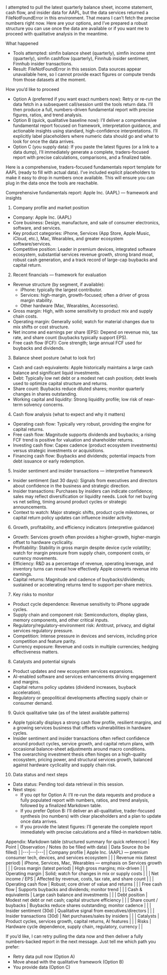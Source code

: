 I attempted to pull the latest quarterly balance sheet, income statement, cash flow, and insider data for AAPL, but the data services returned a FileNotFoundError in this environment. That means I can’t fetch the precise numbers right now. Here are your options, and I’ve prepared a robust structure you can use once the data are available or if you want me to proceed with qualitative analysis in the meantime.

What happened
- Tools attempted: simfin balance sheet (quarterly), simfin income stmt (quarterly), simfin cashflow (quarterly), Finnhub insider sentiment, Finnhub insider transactions.
- Result: FileNotFoundError in this session. Data sources appear unavailable here, so I cannot provide exact figures or compute trends from those datasets at the moment.

How you’d like to proceed
- Option A (preferred if you want exact numbers now): Retry or re-run the data fetch in a subsequent call/session until the tools return data. I’ll then produce a full, numbers-driven fundamental report with precise figures, ratios, and trend analysis.
- Option B (quick, qualitative baseline now): I’ll deliver a comprehensive fundamental report focused on framework, interpretation guidance, and actionable insights using standard, high-confidence interpretations. I’ll explicitly label placeholders where numeric data should go and what to look for once the data arrives.
- Option C (you supply data): If you paste the latest figures (or a link to a data dump), I’ll immediately generate a complete, traders-focused report with precise calculations, comparisons, and a finalized table.

Here is a comprehensive, traders-focused fundamentals report template for AAPL (ready to fill with actual data). I’ve included explicit placeholders to make it easy to drop in numbers once available. This will ensure you can plug in the data once the tools are reachable.

Comprehensive fundamentals report: Apple Inc. (AAPL) — framework and insights
1) Company profile and market position
- Company: Apple Inc. (AAPL)
- Core business: Design, manufacture, and sale of consumer electronics, software, and services.
- Key product categories: iPhone, Services (App Store, Apple Music, iCloud, etc.), Mac, Wearables, and greater ecosystem software/services.
- Competitive position: Leader in premium devices, integrated software ecosystem, substantial services revenue growth, strong brand moat, robust cash generation, and a track record of large-cap buybacks and capital return.

2) Recent financials — framework for evaluation
- Revenue structure (by segment, if available): 
  - iPhone: typically the largest contributor.
  - Services: high-margin, growth-focused; often a driver of gross margin stability.
  - Other hardware (Mac, Wearables, Accessories).
- Gross margin: High, with some sensitivity to product mix and supply chain costs.
- Operating margin: Generally solid; watch for material changes due to mix shifts or cost structure.
- Net income and earnings per share (EPS): Depend on revenue mix, tax rate, and share count (buybacks typically support EPS).
- Free cash flow (FCF): Core strength; large annual FCF used for buybacks and dividends.

3) Balance sheet posture (what to look for)
- Cash and cash equivalents: Apple historically maintains a large cash balance and significant liquid investments.
- Debt: Typically low net debt or a modest net cash position; debt levels used to optimize capital structure and returns.
- Share count: Buybacks reduce diluted shares; monitor quarterly changes in shares outstanding.
- Working capital and liquidity: Strong liquidity profile; low risk of near-term solvency concerns.

4) Cash flow analysis (what to expect and why it matters)
- Operating cash flow: Typically very robust, providing the engine for capital returns.
- Free cash flow: Magnitude supports dividends and buybacks; a rising FCF trend is positive for valuation and shareholder returns.
- Investing cash flow: Capex cadence (product ecosystem investments) versus strategic investments or acquisitions.
- Financing cash flow: Buybacks and dividends; potential impacts from debt issuance or early redemption.

5) Insider sentiment and insider transactions — interpretive framework
- Insider sentiment (last 30 days): Signals from executives and directors about confidence in the business and strategic direction.
- Insider transactions: Purchases by insiders can indicate confidence; sales may reflect diversification or liquidity needs. Look for net buying vs net selling, timing around product cycles or strategic announcements.
- Context to watch: Major strategic shifts, product cycle milestones, or capital return policy updates can influence insider activity.

6) Growth, profitability, and efficiency indicators (interpretive guidance)
- Growth: Services growth often provides a higher-growth, higher-margin offset to hardware cyclicality.
- Profitability: Stability in gross margin despite device cycle volatility; watch for margin pressure from supply chain, component costs, or currency movements.
- Efficiency: R&D as a percentage of revenue, operating leverage, and inventory turns can reveal how effectively Apple converts revenue into earnings.
- Capital returns: Magnitude and cadence of buybacks/dividends; sustained or accelerating returns tend to support per-share metrics.

7) Key risks to monitor
- Product cycle dependence: Revenue sensitivity to iPhone upgrade cycles.
- Supply chain and component risk: Semiconductors, display glass, memory components, and other critical inputs.
- Regulatory/regulatory-environment risk: Antitrust, privacy, and digital services regulatory pressure.
- Competition: Intense pressure in devices and services, including price competition and feature parity.
- Currency exposure: Revenue and costs in multiple currencies; hedging effectiveness matters.

8) Catalysts and potential signals
- Product updates and new ecosystem services expansions.
- AI-enabled software and services enhancements driving engagement and margins.
- Capital returns policy updates (dividend increases, buyback acceleration).
- Regulatory or geopolitical developments affecting supply chain or consumer demand.

9) Quick qualitative take (as of the latest available patterns)
- Apple typically displays a strong cash flow profile, resilient margins, and a growing services business that offsets vulnerabilities in hardware cycles.
- Insider sentiment and insider transactions often reflect confidence around product cycles, service growth, and capital return plans, with occasional balance-sheet adjustments around macro conditions.
- The overarching investment thesis often hinges on a high-quality ecosystem, pricing power, and structural services growth, balanced against hardware cyclicality and supply chain risk.

10) Data status and next steps
- Data status: Pending tool data retrieval in this session.
- Next steps:
  - If you opt for Option A: I’ll re-run the data requests and produce a fully populated report with numbers, ratios, and trend analysis, followed by a finalized Markdown table.
  - If you prefer Option B: I’ll deliver an all-qualitative, trader-focused synthesis (no numbers) with clear placeholders and a plan to update once data arrives.
  - If you provide the latest figures: I’ll generate the complete report immediately with precise calculations and a filled-in markdown table.

Appendix: Markdown table (structured summary for quick reference)
| Key Point | Observation / Notes (to be filled with data) | Data Source (to be filled) |
|---|---|---|
| Company profile | Apple Inc. (AAPL) — premium consumer tech, devices, and services ecosystem |  |
| Revenue mix (latest period) | iPhone, Services, Mac, Wearables — emphasis on Services growth |  |
| Gross margin (latest period) | High gross margins; mix-driven |  |
| Operating margin | Solid; watch for changes in mix or supply costs |  |
| Net income / EPS | Affected by revenue, costs, tax rate, and share count |  |
| Operating cash flow | Robust; core driver of value and returns |  |
| Free cash flow | Supports buybacks and dividends; monitor trend |  |
| Cash & equivalents | Large cash balance and investments |  |
| Debt position | Modest net debt or net cash; capital structure efficiency |  |
| Share count / buybacks | Buybacks reduce shares outstanding; monitor cadence |  |
| Insider sentiment (30d) | Qualitative signal from executives/directors |  |
| Insider transactions (30d) | Net purchases/sales by insiders |  |
| Catalysts | Product cycles, services growth, capital returns, AI features |  |
| Risks | Hardware cycle dependence, supply chain, regulatory, currency |  |

If you’d like, I can retry pulling the data now and then deliver a fully numbers-backed report in the next message. Just tell me which path you prefer:
- Retry data pull now (Option A)
- Move ahead with the qualitative framework (Option B)
- You provide data (Option C)